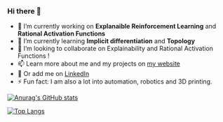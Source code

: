 ### Hi there 👋


- 🔭 I’m currently working on **Explanaible Reinforcement Learning** and **Rational Activation Functions**
- 🌱 I’m currently learning **Implicit differentiation** and **Topology**
- 👯 I’m looking to collaborate on Explainability and Rational Activation Functions !
- 📫 Learn more about me and my projects on [my website](https://quentindelfosse.me/)
- 🔗 Or add me on [LinkedIn](https://www.linkedin.com/in/quentin-delfosse-70b377150/) 
- ⚡ Fun fact: I am also a lot into automation, robotics and 3D printing.

[![Anurag's GitHub stats](https://github-readme-stats.vercel.app/api?username=k4ntz&hide=stars&theme=vue-dark)](https://github.com/anuraghazra/github-readme-stats)

[![Top Langs](https://github-readme-stats.vercel.app/api/top-langs/?username=k4ntz&layout=compact&theme=vue-dark)](https://github.com/anuraghazra/github-readme-stats)

